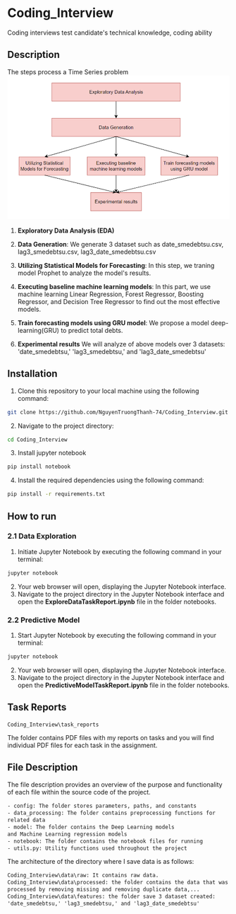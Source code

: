 # Coding_Interview
Coding interviews test candidate's technical knowledge, coding ability

## Description
The steps process a Time Series problem
![system_diagram.png](./documents/method_diagram.png)

1. **Exploratory Data Analysis (EDA)**

1. **Data Generation**: We generate 3 dataset such as date_smedebtsu.csv, lag3_smedebtsu.csv, lag3_date_smedebtsu.csv

2. **Utilizing Statistical Models for Forecasting**: In this step, we traning model Prophet to analyze the model's results.

3. **Executing baseline machine learning models**: In this part, we use machine learning Linear Regression, Forest Regressor, Boosting Regressor, and Decision Tree Regressor to find out the most effective models.

4. **Train forecasting models using GRU model**: We propose a model deep-learning(GRU) to predict total debts.

5. **Experimental results**  We will analyze of above models over 3 datasets: 'date_smedebtsu,' 'lag3_smedebtsu,' and 'lag3_date_smedebtsu'



## Installation
1. Clone this repository to your local machine using the following command:
```bash
git clone https://github.com/NguyenTruongThanh-74/Coding_Interview.git
```
2. Navigate to the project directory:
```bash
cd Coding_Interview
```
3. Install jupyter notebook
```bash
pip install notebook
```
4. Install the required dependencies using the following command:
```bash
pip install -r requirements.txt
```

## How to run
### 2.1 Data Exploration
1. Initiate Jupyter Notebook by executing the following command in your terminal:
```bash
jupyter notebook
```
2. Your web browser will open, displaying the Jupyter Notebook interface.
3. Navigate to the project directory in the Jupyter Notebook interface and open the **ExploreDataTaskReport.ipynb** file in the folder notebooks.

### 2.2 Predictive Model
1. Start Jupyter Notebook by executing the following command in your terminal:
```bash
jupyter notebook
```
2. Your web browser will open, displaying the Jupyter Notebook interface.
3. Navigate to the project directory in the Jupyter Notebook interface and open the **PredictiveModelTaskReport.ipynb** file in the folder notebooks.

## Task Reports
```
Coding_Interview\task_reports
```
The folder contains PDF files with my reports on tasks and you will find individual PDF files for each task in the assignment.

## File Description
The file description provides an overview of the purpose and functionality of each file within the source code of the 
project.
```commandline
- config: The folder stores parameters, paths, and constants
- data_processing: The folder contains preprocessing functions for related data
- model: The folder contains the Deep Learning models
and Machine Learning regression models 
- notebook: The folder contains the notebook files for running
- utils.py: Utility functions used throughout the project
```
The architecture of the directory where I save data is as follows:
```
Coding_Interview\data\raw: It contains raw data.
Coding_Interview\data\processed: the folder contains the data that was processed by removing missing and removing duplicate data,...
Coding_Interview\data\features: the folder save 3 dataset created: 'date_smedebtsu,' 'lag3_smedebtsu,' and 'lag3_date_smedebtsu'
```